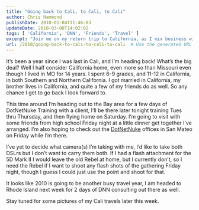 ```yaml
---
title: "Going back to Cali, to Cali, to Cali"
author: Chris Hammond
publishDate: 2010-01-04T11:46:03
updateDate: 2010-03-08T14:02:02
tags: [ 'California', 'DNN', 'Friends', 'Travel' ]
excerpt: "Join me on my return trip to California, as I mix business with pleasure in the Bay Area! From DotNetNuke training to reunions with high school friends, follow my busy travel schedule."
url: /2010/going-back-to-cali-to-cali-to-cali  # Use the generated URL with year
---
```

<p>It’s been a year since I was last in Cali, and I’m heading back! What’s the big deal? Well I half consider California home, even more so than Missouri even though I lived in MO for 14 years. I spent 6-9 grades, and 11-12 in California, in both Southern and Northern California. I got married in California, my brother lives in California, and quite a few of my friends do as well. So any chance I get to go back I look forward to.</p> <p>This time around I’m heading out to the Bay area for a few days of DotNetNuke Training with a client, I’ll be there later tonight training Tues thru Thursday, and then flying home on Saturday. I’m going to visit with some friends from high school Friday night at a little dinner get together I’ve arranged. I’m also hoping to check out the <a target="_blank" href="https://www.dotnetnuke.com/">DotNetNuke</a> offices in San Mateo on Friday while I’m there.</p> <p>I’ve yet to decide what camera(s) I’m taking with me, I’d like to take both DSLrs but I don’t want to carry them both. If I had a flash attachment for the 5D Mark II I would leave the old Rebel at home, but I currently don’t, so I need the Rebel if I want to shoot any flash shots of the gathering Friday night, though I guess I could just use the point and shoot for that.</p> <p>It looks like 2010 is going to be another busy travel year, I am headed to Rhode Island next week for 2 days of DNN consulting out there as well.</p> <p>Stay tuned for some pictures of my Cali travels later this week.</p>


